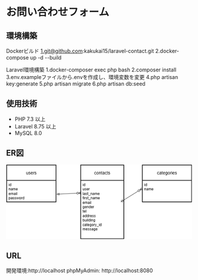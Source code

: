 # お問い合わせフォーム

## 環境構築
Dockerビルド
1.git@github.com:kakukai15/laravel-contact.git
2.docker-compose up -d --build

Laravel環境構築
1.docker-composer exec php bash
2.composer install
3.env.exampleファイルから.envを作成し、環境変数を変更
4.php artisan key:generate
5.php artisan migrate
6.php artisan db:seed

## 使用技術
- PHP 7.3 以上
- Laravel 8.75 以上
- MySQL 8.0

## ER図
![ER図](images/er_diagram.png)

## URL
開発環境:http://localhost
phpMyAdmin: http://localhost:8080
